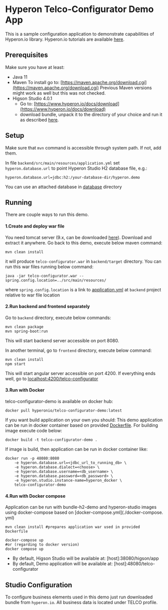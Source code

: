 # Hyperon Telco-Configurator Demo App
This is a sample configuration application to demonstrate capabilities of Hyperon.io library. 
Hyperon.io tutorials are available [here](https://www.hyperon.io/docs/tutorials).

## Prerequisites
Make sure you have at least:
- Java 11
- Maven 
To install go to: [https://maven.apache.org/download.cgi](https://maven.apache.org/download.cgi)
Previous Maven versions might work as well but this was not checked. 
- Higson Studio 4.0.1  
  - Go to: [https://www.hyperon.io/docs/download](https://www.hyperon.io/docs/download)
  - download bundle, unpack it to the directory of your choice and run it as described [here](https://www.hyperon.io/tutorial/installing-hyperon-studio). 
## Setup
Make sure that `mvn` command is accessible through system path. If not, add them.

In file `backend/src/main/resources/application.yml` set `hyperon.database.url` to point Hyperon Studio H2 database file, e.g.:
```properties
hyperon.database.url=jdbc:h2:/your-database-dir/hyperon.demo
```
You can use an attached database in [database](./database) directory
## Running
There are couple ways to run this demo. 

#### 1.Create and deploy war file
You need tomcat server (9.x, can be downloaded [here](https://tomcat.apache.org/download-90.cgi)). Download and extract it 
anywhere. Go back to this demo, execute below maven command:
```shell
mvn clean install
```
it will produce `telco-configurator.war` in `backend/target` directory. 
You can run this war files running below command:
```shell
java -jar telco-configurator.war --spring.config.location=../src/main/resources/ 
```
where `spring.config.location` is a link to [application.yml](./backend/src/main/resources/application.yml) at `backend` project relative to war file 
location 

#### 2.Run backend and frontend separately
Go to `backend` directory, execute below commands:
```shell
mvn clean package
mvn spring-boot:run
```
This will start backend server accessible on port 8080.

In another terminal, go to `frontend` directory, execute below command:
```shell
mvn clean install
npm start
```
This will start angular server accessible on port 4200. If everything ends well, go to [localhost:4200/telco-configurator](localhost:4200/telco-configurator)

#### 3.Run with Docker
telco-configurator-demo is available on docker hub:
```shell
docker pull hyperonio/telco-configurator-demo:latest
```
If you want build application on your own you should: 
This demo application can be run in docker container based on provided [Dockerfile](./Dockerfile). For building image execute code below:
```shell
docker build -t telco-configurator-demo .
```
If image is build, then application can be run in docker container like:
```shell
docker run -p 48080:8080 
    -e hyperon.database.url=<jdbc_url_to_running_db> \
    -e hyperon.database.dialect=<choose> \
    -e hyperon.database.username=<db_username> \
    -e hyperon.database.password=<db_password> \
    -e hyperon.studio.instance-name=hyperon_docker \
    telco-configurator-demo
```

#### 4.Run with Docker compose 
Application can be run with bundle-h2-demo and hyperon-studio images using docker-compose based on [docker-compose.yml](./docker-compose.
yml)
```shell
mvn clean install #prepares application war used in provided Dockerfile

docker-compose up
#or (regarding to docker version) 
docker compose up
```
* By default, Higson Studio will be available at: [host]:38080/higson/app
* By default, Demo application will be available at: [host]:48080/telco-configurator
 
## Studio Configuration
To configure business elements used in this demo just run downloaded bundle from ```hyperon.io```. All business data is located under TELCO profile.
